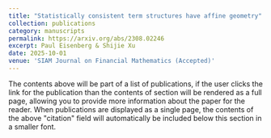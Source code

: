 ```yaml
---
title: "Statistically consistent term structures have affine geometry"
collection: publications
category: manuscripts
permalink: https://arxiv.org/abs/2308.02246
excerpt: Paul Eisenberg & Shijie Xu
date: 2025-10-01
venue: 'SIAM Journal on Financial Mathematics (Accepted)'
---
```


The contents above will be part of a list of publications, if the user clicks the link for the publication than the contents of section will be rendered as a full page, allowing you to provide more information about the paper for the reader. When publications are displayed as a single page, the contents of the above "citation" field will automatically be included below this section in a smaller font.
